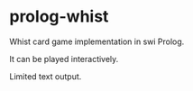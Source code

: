 prolog-whist
============

Whist card game implementation in swi Prolog.

It can be played interactively.

Limited text output.

